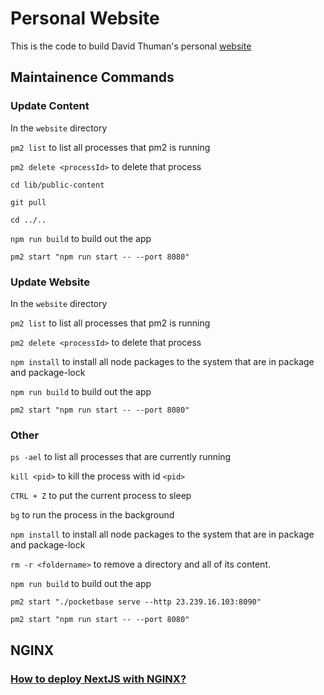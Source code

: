 # Personal Website

This is the code to build David Thuman's personal [website](https://davidthuman.org)

## Maintainence Commands

### Update Content

In the `website` directory

`pm2 list` to list all processes that pm2 is running

`pm2 delete <processId>` to delete that process

`cd lib/public-content`

`git pull`

`cd ../..`

`npm run build` to build out the app

`pm2 start "npm run start -- --port 8080"`

### Update Website

In the `website` directory

`pm2 list` to list all processes that pm2 is running

`pm2 delete <processId>` to delete that process

`npm install` to install all node packages to the system that are in package and package-lock

`npm run build` to build out the app

`pm2 start "npm run start -- --port 8080"` 

### Other

`ps -ael` to list all processes that are currently running

`kill <pid>` to kill the process with id `<pid>`

`CTRL + Z` to put the current process to sleep

`bg` to run the process in the background

`npm install` to install all node packages to the system that are in package and package-lock

`rm -r <foldername>` to remove a directory and all of its content.

`npm run build` to build out the app

`pm2 start "./pocketbase serve --http 23.239.16.103:8090"`

`pm2 start "npm run start -- --port 8080"` 

## NGINX

### [How to deploy NextJS with NGINX?](https://stackoverflow.com/questions/64386737/how-to-deploy-nextjs-with-nginx)


